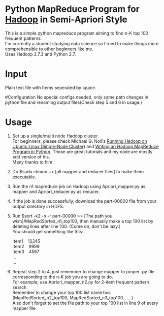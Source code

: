 # Python MapReduce Program for [Hadoop](http://hadoop.apache.org/releases.html) in Semi-Apriori Style

This is a simple python mapreduce program aiming to find n-K top 100 frequent patterns.  
I'm currently a student studying data science so I tried to make things more comprehensible to other beginners like me.  
Uses Hadoop 2.7.3 and Python 2.7.
# Input
Plain text file with Items seperated by space.

#Configuration
No special configs needed, only some path changes in python file and renaming output files(Check step 5 and 6 in usage.)

# Usage

1. Set up a single/multi node Hadoop cluster.  
For beginners, please check Michael G. Noll's [Running Hadoop on Ubuntu Linux (Single-Node Cluster)](http://www.michael-noll.com/tutorials/running-hadoop-on-ubuntu-linux-single-node-cluster/) and [Writing an Hadoop MapReduce Program in Python](http://www.michael-noll.com/tutorials/writing-an-hadoop-mapreduce-program-in-python/). Those are great tutorials and my code are mostly edit version of his.  
Many thanks to him.

2. Do $sudo chmod +x [all mapper and reducer files] to make them executable.

3. Run the n1 mapreduce job on Hadoop using Apriori_mapper.py as mapper and Apriori_reducer.py as reducer.

4. If the job is done successfully, download the part-00000 file from your output directory in HDFS.

5. Run $sort -k2 -n -r part-00000 >> [The path you wish]/MapRedSorted_n1_top100, then manually make a top 100 list by deleting lines after line 100. (Come on, don't be lazy.)  
You should get something like this:  
  
	Item1&nbsp;&nbsp;&nbsp;&nbsp;12345  
	Item2&nbsp;&nbsp;&nbsp;&nbsp;9999  
	Item3&nbsp;&nbsp;&nbsp;&nbsp;4567  
	...  
	...  
  

6. Repeat step 2 to 4, just remember to change mapper to proper .py file corresponding to the n-K job you are going to do.  
For example, use Apriori_mapper_n2.py for 2-item frequent pattern search.   
Remember to change your top 100 list name too.(MapRedSorted_n2_top100, MapRedSorted_n3_top100.......)  
Also don't forget to set the file path to your top 100 list in line 9 of every mapper file.
